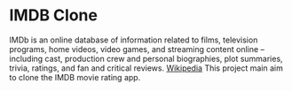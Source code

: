 # IMDB Clone
IMDb is an online database of information related to films, television programs, home videos, video games, and streaming content online – including cast, production crew and personal biographies, plot summaries, trivia, ratings, and fan and critical reviews.
[Wikipedia](https://en.wikipedia.org/wiki/IMDb)
This project main aim to clone the IMDB movie rating app.
